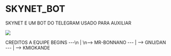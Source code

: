 # SKYNET_BOT
SKYNET E UM BOT DO TELEGRAM USADO PARA AUXILIAR 


<a href="http://i.imgur.com/B0npNzb.png">
  <img src="http://imgur.com/B0npNzbl.png" />
</a>


CREDITOS A EQUIPE BEGINS
---\n
   |
    \n-->  MR-BONNANO
          ---
             |
	      --> GNU/DAN
                 ---
                    |
                     --> KMIOKANDE

</body>
